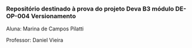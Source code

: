 ### Repositório destinado à prova do projeto Deva B3 módulo **DE-OP-004 Versionamento**

Aluna: Marina de Campos Pilatti

Professor: Daniel Vieira     
